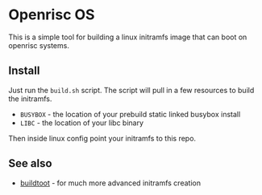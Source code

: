# Openrisc OS
This is a simple tool for building a linux initramfs  image that can
boot on openrisc systems.

## Install
Just run the `build.sh` script.  The script will pull in a few
resources to build the initramfs.

 - `BUSYBOX` - the location of your prebuild static linked busybox install
 - `LIBC`    - the location of your libc binary

Then inside linux config point your initramfs to this repo.

## See also

 - [buildtoot](https://buildroot.org/) - for much more advanced initramfs creation
